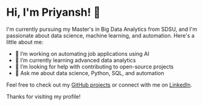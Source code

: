 # Hi, I'm Priyansh! 👋

I'm currently pursuing my Master's in Big Data Analytics from SDSU, and I'm passionate about data science, machine learning, and automation. Here's a little about me:

- 🔭 I’m working on automating job applications using AI
- 🌱 I’m currently learning advanced data analytics
- 🤔 I’m looking for help with contributing to open-source projects
- 💬 Ask me about data science, Python, SQL, and automation

Feel free to check out my [GitHub projects](https://github.com/pzinzuvadia) or connect with me on [LinkedIn](https://www.linkedin.com/in/pszinzuvadia/).

Thanks for visiting my profile!
